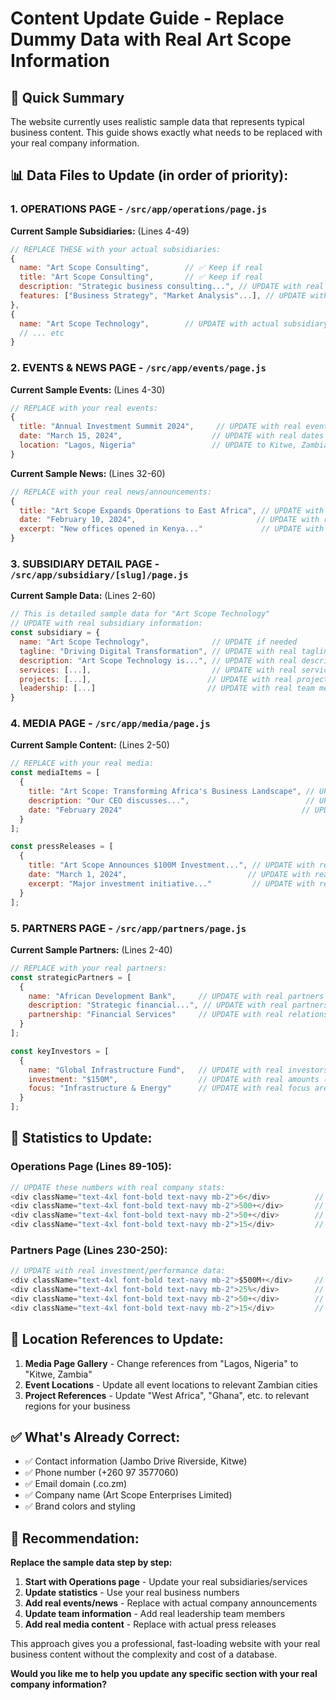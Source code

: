 # Content Update Guide - Replace Dummy Data with Real Art Scope Information

## 🎯 Quick Summary
The website currently uses realistic sample data that represents typical business content. This guide shows exactly what needs to be replaced with your real company information.

## 📊 **Data Files to Update (in order of priority):**

### 1. **OPERATIONS PAGE** - `/src/app/operations/page.js`
**Current Sample Subsidiaries:** (Lines 4-49)
```javascript
// REPLACE THESE with your actual subsidiaries:
{
  name: "Art Scope Consulting",        // ✅ Keep if real
  title: "Art Scope Consulting",       // ✅ Keep if real  
  description: "Strategic business consulting...", // UPDATE with real services
  features: ["Business Strategy", "Market Analysis"...], // UPDATE with real services
},
{
  name: "Art Scope Technology",        // UPDATE with actual subsidiary
  // ... etc
}
```

### 2. **EVENTS & NEWS PAGE** - `/src/app/events/page.js`
**Current Sample Events:** (Lines 4-30)
```javascript
// REPLACE with your real events:
{
  title: "Annual Investment Summit 2024",     // UPDATE with real events
  date: "March 15, 2024",                    // UPDATE with real dates
  location: "Lagos, Nigeria"                 // UPDATE to Kitwe, Zambia
}
```

**Current Sample News:** (Lines 32-60)
```javascript
// REPLACE with your real news/announcements:
{
  title: "Art Scope Expands Operations to East Africa", // UPDATE with real news
  date: "February 10, 2024",                           // UPDATE with real dates
  excerpt: "New offices opened in Kenya..."             // UPDATE with real content
}
```

### 3. **SUBSIDIARY DETAIL PAGE** - `/src/app/subsidiary/[slug]/page.js`
**Current Sample Data:** (Lines 2-60)
```javascript
// This is detailed sample data for "Art Scope Technology"
// UPDATE with real subsidiary information:
const subsidiary = {
  name: "Art Scope Technology",              // UPDATE if needed
  tagline: "Driving Digital Transformation", // UPDATE with real tagline
  description: "Art Scope Technology is...", // UPDATE with real description
  services: [...],                           // UPDATE with real services
  projects: [...],                          // UPDATE with real projects
  leadership: [...]                         // UPDATE with real team members
}
```

### 4. **MEDIA PAGE** - `/src/app/media/page.js`
**Current Sample Content:** (Lines 2-50)
```javascript
// REPLACE with your real media:
const mediaItems = [
  {
    title: "Art Scope: Transforming Africa's Business Landscape", // UPDATE
    description: "Our CEO discusses...",                          // UPDATE
    date: "February 2024"                                        // UPDATE
  }
];

const pressReleases = [
  {
    title: "Art Scope Announces $100M Investment...", // UPDATE with real press releases
    date: "March 1, 2024",                           // UPDATE with real dates
    excerpt: "Major investment initiative..."         // UPDATE with real content
  }
];
```

### 5. **PARTNERS PAGE** - `/src/app/partners/page.js`
**Current Sample Partners:** (Lines 2-40)
```javascript
// REPLACE with your real partners:
const strategicPartners = [
  {
    name: "African Development Bank",     // UPDATE with real partners
    description: "Strategic financial...", // UPDATE with real partnerships
    partnership: "Financial Services"     // UPDATE with real relationship types
  }
];

const keyInvestors = [
  {
    name: "Global Infrastructure Fund",   // UPDATE with real investors (if applicable)
    investment: "$150M",                  // UPDATE with real amounts (if public)
    focus: "Infrastructure & Energy"      // UPDATE with real focus areas
  }
];
```

## 🔧 **Statistics to Update:**

### Operations Page (Lines 89-105):
```javascript
// UPDATE these numbers with real company stats:
<div className="text-4xl font-bold text-navy mb-2">6</div>          // Real business units
<div className="text-4xl font-bold text-navy mb-2">500+</div>       // Real projects completed
<div className="text-4xl font-bold text-navy mb-2">50+</div>        // Real countries/regions served
<div className="text-4xl font-bold text-navy mb-2">15</div>         // Real years in business
```

### Partners Page (Lines 230-250):
```javascript
// UPDATE with real investment/performance data:
<div className="text-4xl font-bold text-navy mb-2">$500M+</div>     // Real investment raised
<div className="text-4xl font-bold text-navy mb-2">25%</div>        // Real returns (if applicable)
<div className="text-4xl font-bold text-navy mb-2">50+</div>        // Real number of partners
<div className="text-4xl font-bold text-navy mb-2">15</div>         // Real years track record
```

## 📍 **Location References to Update:**

1. **Media Page Gallery** - Change references from "Lagos, Nigeria" to "Kitwe, Zambia"
2. **Event Locations** - Update all event locations to relevant Zambian cities
3. **Project References** - Update "West Africa", "Ghana", etc. to relevant regions for your business

## ✅ **What's Already Correct:**

- ✅ Contact information (Jambo Drive Riverside, Kitwe)
- ✅ Phone number (+260 97 3577060) 
- ✅ Email domain (.co.zm)
- ✅ Company name (Art Scope Enterprises Limited)
- ✅ Brand colors and styling

## 🎯 **Recommendation:**

**Replace the sample data step by step:**

1. **Start with Operations page** - Update your real subsidiaries/services
2. **Update statistics** - Use your real business numbers  
3. **Add real events/news** - Replace with actual company announcements
4. **Update team information** - Add real leadership team members
5. **Add real media content** - Replace with actual press releases

This approach gives you a professional, fast-loading website with your real business content without the complexity and cost of a database.

**Would you like me to help you update any specific section with your real company information?**
